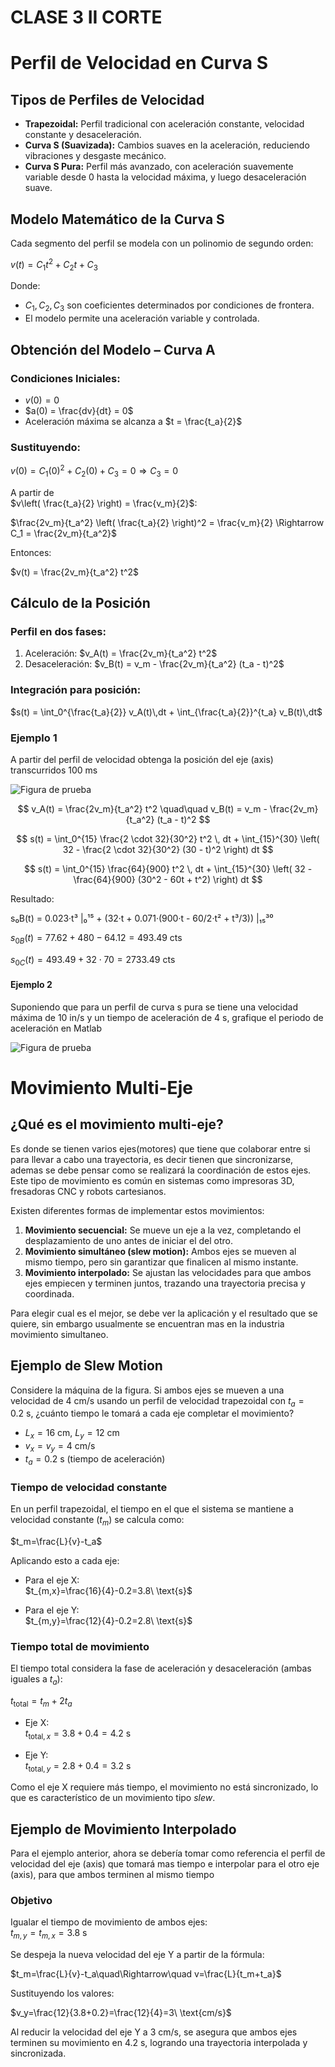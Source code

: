 # CLASE 3 II CORTE
# Perfil de Velocidad en Curva S 

##  Tipos de Perfiles de Velocidad

- **Trapezoidal:** Perfil tradicional con aceleración constante, velocidad constante y desaceleración.
- **Curva S (Suavizada):** Cambios suaves en la aceleración, reduciendo vibraciones y desgaste mecánico.
- **Curva S Pura:** Perfil más avanzado, con aceleración suavemente variable desde 0 hasta la velocidad máxima, y luego desaceleración suave.



## Modelo Matemático de la Curva S

Cada segmento del perfil se modela con un polinomio de segundo orden:

$v(t) = C_1 t^2 + C_2 t + C_3$

Donde:
- $C_1, C_2, C_3$ son coeficientes determinados por condiciones de frontera.
- El modelo permite una aceleración variable y controlada.


## Obtención del Modelo – Curva A

### Condiciones Iniciales:
- $v(0) = 0$
- $a(0) = \frac{dv}{dt} = 0$
- Aceleración máxima se alcanza a $t = \frac{t_a}{2}$

### Sustituyendo:
$v(0) = C_1 (0)^2 + C_2 (0) + C_3 = 0 \Rightarrow C_3 = 0$

A partir de   
$v\left( \frac{t_a}{2} \right) = \frac{v_m}{2}$:

$\frac{2v_m}{t_a^2} \left( \frac{t_a}{2} \right)^2 = \frac{v_m}{2} \Rightarrow C_1 = \frac{2v_m}{t_a^2}$

Entonces:

$v(t) = \frac{2v_m}{t_a^2} t^2$


## Cálculo de la Posición

### Perfil en dos fases:

1. Aceleración: $v_A(t) = \frac{2v_m}{t_a^2} t^2$
2. Desaceleración: $v_B(t) = v_m - \frac{2v_m}{t_a^2} (t_a - t)^2$

### Integración para posición:

$s(t) = \int_0^{\frac{t_a}{2}} v_A(t)\,dt + \int_{\frac{t_a}{2}}^{t_a} v_B(t)\,dt$

### Ejemplo 1

A partir del perfil de velocidad obtenga la posición del eje (axis) transcurridos 100 ms

 ![Figura de prueba](IMAGES/ejemploo.png)

$$
v_A(t) = \frac{2v_m}{t_a^2} t^2 \quad\quad v_B(t) = v_m - \frac{2v_m}{t_a^2} (t_a - t)^2
$$

$$
s(t) = \int_0^{15} \frac{2 \cdot 32}{30^2} t^2 \, dt + \int_{15}^{30} \left( 32 - \frac{2 \cdot 32}{30^2} (30 - t)^2 \right) dt
$$

$$
s(t) = \int_0^{15} \frac{64}{900} t^2 \, dt + \int_{15}^{30} \left( 32 - \frac{64}{900} (30^2 - 60t + t^2) \right) dt
$$

Resultado:  

s₀B(t) = 0.023·t³ |₀¹⁵ + (32·t + 0.071·(900·t - 60/2·t² + t³/3)) |₁₅³⁰

$s_{0B}(t) = 77.62 + 480 - 64.12 = 493.49\ \text{cts}$

$s_{0C}(t) = 493.49 + 32 \cdot 70 = 2733.49\ \text{cts}$

#### Ejemplo 2 

Suponiendo que para un perfil de curva s pura se tiene una velocidad máxima de 10 in/s y un tiempo de aceleración de 4 s, grafique el periodo de aceleración en Matlab
  
 ![Figura de prueba](IMAGES/curvas.png)

 # Movimiento Multi-Eje

## ¿Qué es el movimiento multi-eje?

Es donde se tienen varios ejes(motores) que tiene que colaborar entre si para llevar a cabo una trayectoria, es decir tienen que sincronizarse, ademas se debe pensar como se realizará la coordinación de estos ejes. Este tipo de movimiento es común en sistemas como impresoras 3D, fresadoras CNC y robots cartesianos.

Existen diferentes formas de implementar estos movimientos:

1. **Movimiento secuencial:** Se mueve un eje a la vez, completando el desplazamiento de uno antes de iniciar el del otro.
2. **Movimiento simultáneo (slew motion):** Ambos ejes se mueven al mismo tiempo, pero sin garantizar que finalicen al mismo instante.
3. **Movimiento interpolado:** Se ajustan las velocidades para que ambos ejes empiecen y terminen juntos, trazando una trayectoria precisa y coordinada.

Para elegir cual es el mejor, se debe ver la aplicación y el resultado que se quiere, sin embargo usualmente se encuentran mas en la industria movimiento simultaneo. 

## Ejemplo de Slew Motion

Considere la máquina de la figura. Si ambos ejes se mueven a una velocidad de $4\ \text{cm/s}$ usando un perfil de velocidad trapezoidal con $t_a = 0.2\ \text{s}$, ¿cuánto tiempo le tomará a cada eje completar el movimiento?


- $L_x=16\ \text{cm}$, $L_y=12\ \text{cm}$
- $v_x=v_y=4\ \text{cm/s}$
- $t_a=0.2\ \text{s}$ (tiempo de aceleración)

### Tiempo de velocidad constante

En un perfil trapezoidal, el tiempo en el que el sistema se mantiene a velocidad constante ($t_m$) se calcula como:

$t_m=\frac{L}{v}-t_a$

Aplicando esto a cada eje:

- Para el eje X:  
$t_{m,x}=\frac{16}{4}-0.2=3.8\ \text{s}$

- Para el eje Y:  
$t_{m,y}=\frac{12}{4}-0.2=2.8\ \text{s}$

### Tiempo total de movimiento

El tiempo total considera la fase de aceleración y desaceleración (ambas iguales a $t_a$):

$t_{\text{total}}=t_m+2t_a$

- Eje X:  
$t_{\text{total},x}=3.8+0.4=4.2\ \text{s}$

- Eje Y:  
$t_{\text{total},y}=2.8+0.4=3.2\ \text{s}$

Como el eje X requiere más tiempo, el movimiento no está sincronizado, lo que es característico de un movimiento tipo *slew*.



## Ejemplo de Movimiento Interpolado

Para el ejemplo anterior, ahora se debería tomar como referencia el perfil de velocidad del eje (axis) que tomará mas tiempo e interpolar para el otro eje (axis), para que ambos terminen al mismo tiempo

### Objetivo

Igualar el tiempo de movimiento de ambos ejes:  
$t_{m,y}=t_{m,x}=3.8\ \text{s}$

Se despeja la nueva velocidad del eje Y a partir de la fórmula:

$t_m=\frac{L}{v}-t_a\quad\Rightarrow\quad v=\frac{L}{t_m+t_a}$

Sustituyendo los valores:

$v_y=\frac{12}{3.8+0.2}=\frac{12}{4}=3\ \text{cm/s}$

Al reducir la velocidad del eje Y a $3\ \text{cm/s}$, se asegura que ambos ejes terminen su movimiento en $4.2\ \text{s}$, logrando una trayectoria interpolada y sincronizada.







